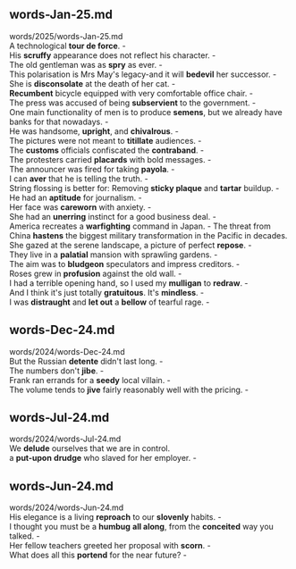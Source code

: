 ## words-Jan-25.md ##  
words/2025/words-Jan-25.md  
A technological **tour de force**. -  
His **scruffy** appearance does not reflect his character. -  
The old gentleman was as **spry** as ever. -  
This polarisation is Mrs May's legacy-and it will **bedevil** her successor. -  
She is **disconsolate** at the death of her cat. -  
**Recumbent** bicycle equipped with very comfortable office chair. -  
The press was accused of being **subservient** to the government. -  
One main functionality of men is to produce **semens**, but we already have banks for that nowadays. -  
He was handsome, **upright**, and **chivalrous**. -  
The pictures were not meant to **titillate** audiences. -  
The **customs** officials confiscated the **contraband**. -  
The protesters carried **placards** with bold messages. -  
The announcer was fired for taking **payola**. -  
I can **aver** that he is telling the truth. -  
String flossing is better for: Removing **sticky plaque** and **tartar** buildup. -  
He had an **aptitude** for journalism. -  
Her face was **careworn** with anxiety. -  
She had an **unerring** instinct for a good business deal. -  
America recreates a **warfighting** command in Japan. -  The threat from China **hastens** the biggest military transformation in the Pacific in decades.   
She gazed at the serene landscape, a picture of perfect **repose**. -  
They live in a **palatial** mansion with sprawling gardens. -  
The aim was to **bludgeon** speculators and impress creditors. -  
Roses grew in **profusion** against the old wall. -  
I had a terrible opening hand, so I used my **mulligan** to **redraw**. -  
And I think it's just totally **gratuitous**. It's **mindless**. -  
I was **distraught** and **let out** a **bellow** of tearful rage. -  

## words-Dec-24.md ##  
words/2024/words-Dec-24.md  
But the Russian **detente** didn't last long. -  
The numbers don't **jibe**. -  
Frank ran errands for a **seedy** local villain. -  
The volume tends to **jive** fairly reasonably well with the pricing. -  

## words-Jul-24.md ##  
words/2024/words-Jul-24.md  
We **delude** ourselves that we are in control.   
a **put-upon** **drudge** who slaved for her employer. -  

## words-Jun-24.md ##  
words/2024/words-Jun-24.md  
His elegance is a living **reproach** to our **slovenly** habits. -  
I thought you must be a **humbug** **all along**, from the **conceited** way you talked. -  
Her fellow teachers greeted her proposal with **scorn**. -  
What does all this **portend** for the near future?  -  
